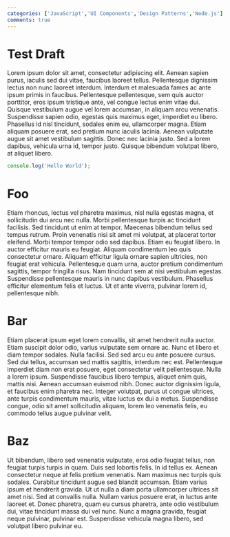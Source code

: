 ```yaml
---
categories: ['JavaScript','UI Components','Design Patterns','Node.js']
comments: true
---
```


Test Draft
============================================

Lorem ipsum dolor sit amet, consectetur adipiscing elit. Aenean sapien purus, iaculis sed dui vitae, faucibus laoreet tellus. Pellentesque dignissim lectus non nunc laoreet interdum. Interdum et malesuada fames ac ante ipsum primis in faucibus. Pellentesque pellentesque, sem quis auctor porttitor, eros ipsum tristique ante, vel congue lectus enim vitae dui. Quisque vestibulum augue vel lorem accumsan, in aliquam arcu venenatis. Suspendisse sapien odio, egestas quis maximus eget, imperdiet eu libero. Phasellus id nisl tincidunt, sodales enim eu, ullamcorper magna. Etiam aliquam posuere erat, sed pretium nunc iaculis lacinia. Aenean vulputate augue sit amet vestibulum sagittis. Donec nec lacinia justo. Sed a lorem dapibus, vehicula urna id, tempor justo. Quisque bibendum volutpat libero, at aliquet libero.

```javascript
console.log('Hello World');
```

# Foo

Etiam rhoncus, lectus vel pharetra maximus, nisl nulla egestas magna, et sollicitudin dui arcu nec nulla. Morbi pellentesque turpis ac tincidunt facilisis. Sed tincidunt ut enim at tempor. Maecenas bibendum tellus sed tempus rutrum. Proin venenatis nisi sit amet mi volutpat, at placerat tortor eleifend. Morbi tempor tempor odio sed dapibus. Etiam eu feugiat libero. In auctor efficitur mauris eu feugiat. Aliquam condimentum leo quis consectetur ornare. Aliquam efficitur ligula ornare sapien ultricies, non feugiat erat vehicula. Pellentesque quam urna, auctor pretium condimentum sagittis, tempor fringilla risus. Nam tincidunt sem at nisi vestibulum egestas. Suspendisse pellentesque mauris in nunc dapibus vestibulum. Phasellus efficitur elementum felis et luctus. Ut et ante viverra, pulvinar lorem id, pellentesque nibh.

# Bar

Etiam placerat ipsum eget lorem convallis, sit amet hendrerit nulla auctor. Etiam suscipit dolor odio, varius vulputate sem ornare ac. Nunc et libero et diam tempor sodales. Nulla facilisi. Sed sed arcu eu ante posuere cursus. Sed dui tellus, accumsan sed mattis sagittis, interdum nec est. Pellentesque imperdiet diam non erat posuere, eget consectetur velit pellentesque. Nulla a lorem ipsum. Suspendisse faucibus libero tempus, aliquet enim quis, mattis nisi. Aenean accumsan euismod nibh. Donec auctor dignissim ligula, et faucibus enim pharetra nec. Integer volutpat, purus ut congue ultrices, ante turpis condimentum mauris, vitae luctus ex dui a metus. Suspendisse congue, odio sit amet sollicitudin aliquam, lorem leo venenatis felis, eu commodo tellus augue pulvinar velit.

# Baz
Ut bibendum, libero sed venenatis vulputate, eros odio feugiat tellus, non feugiat turpis turpis in quam. Duis sed lobortis felis. In id tellus ex. Aenean consectetur neque at felis pretium venenatis. Nam maximus nec turpis quis sodales. Curabitur tincidunt augue sed blandit accumsan. Etiam varius ipsum et hendrerit gravida. Ut ut nulla a diam porta ullamcorper ultrices sit amet nisi. Sed at convallis nulla. Nullam varius posuere erat, in luctus ante laoreet et. Donec pharetra, quam eu cursus pharetra, ante odio vestibulum dui, vitae tincidunt massa dui vel nunc. Nunc a magna gravida, feugiat neque pulvinar, pulvinar est. Suspendisse vehicula magna libero, sed volutpat libero pulvinar eu.

